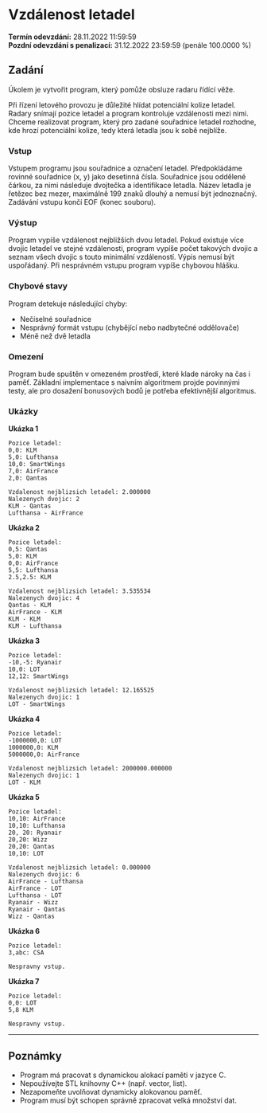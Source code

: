 # Vzdálenost letadel

**Termín odevzdání:** 28.11.2022 11:59:59  
**Pozdní odevzdání s penalizací:** 31.12.2022 23:59:59 (penále 100.0000 %)

## Zadání

Úkolem je vytvořit program, který pomůže obsluze radaru řídící věže.

Při řízení letového provozu je důležité hlídat potenciální kolize letadel. Radary snímají pozice letadel a program kontroluje vzdálenosti mezi nimi. Chceme realizovat program, který pro zadané souřadnice letadel rozhodne, kde hrozí potenciální kolize, tedy která letadla jsou k sobě nejblíže.

### Vstup

Vstupem programu jsou souřadnice a označení letadel. Předpokládáme rovinné souřadnice (x, y) jako desetinná čísla. Souřadnice jsou oddělené čárkou, za nimi následuje dvojtečka a identifikace letadla. Název letadla je řetězec bez mezer, maximálně 199 znaků dlouhý a nemusí být jednoznačný. Zadávání vstupu končí EOF (konec souboru).

### Výstup

Program vypíše vzdálenost nejbližších dvou letadel. Pokud existuje více dvojic letadel ve stejné vzdálenosti, program vypíše počet takových dvojic a seznam všech dvojic s touto minimální vzdáleností. Výpis nemusí být uspořádaný. Při nesprávném vstupu program vypíše chybovou hlášku.

### Chybové stavy
Program detekuje následující chyby:
- Nečíselné souřadnice
- Nesprávný formát vstupu (chybějící nebo nadbytečné oddělovače)
- Méně než dvě letadla

### Omezení

Program bude spuštěn v omezeném prostředí, které klade nároky na čas i paměť. Základní implementace s naivním algoritmem projde povinnými testy, ale pro dosažení bonusových bodů je potřeba efektivnější algoritmus.

### Ukázky

**Ukázka 1**

```
Pozice letadel:
0,0: KLM
5,0: Lufthansa
10,0: SmartWings
7,0: AirFrance
2,0: Qantas

Vzdalenost nejblizsich letadel: 2.000000
Nalezenych dvojic: 2
KLM - Qantas
Lufthansa - AirFrance
```

**Ukázka 2**

```
Pozice letadel:
0,5: Qantas
5,0: KLM
0,0: AirFrance
5,5: Lufthansa
2.5,2.5: KLM

Vzdalenost nejblizsich letadel: 3.535534
Nalezenych dvojic: 4
Qantas - KLM
AirFrance - KLM
KLM - KLM
KLM - Lufthansa
```

**Ukázka 3**

```
Pozice letadel:
-10,-5: Ryanair
10,0: LOT
12,12: SmartWings

Vzdalenost nejblizsich letadel: 12.165525
Nalezenych dvojic: 1
LOT - SmartWings
```

**Ukázka 4**

```
Pozice letadel:
-1000000,0: LOT
1000000,0: KLM
5000000,0: AirFrance

Vzdalenost nejblizsich letadel: 2000000.000000
Nalezenych dvojic: 1
LOT - KLM
```

**Ukázka 5**

```
Pozice letadel:
10,10: AirFrance
10,10: Lufthansa
20, 20: Ryanair
20,20: Wizz
20,20: Qantas
10,10: LOT

Vzdalenost nejblizsich letadel: 0.000000
Nalezenych dvojic: 6
AirFrance - Lufthansa
AirFrance - LOT
Lufthansa - LOT
Ryanair - Wizz
Ryanair - Qantas
Wizz - Qantas
```

**Ukázka 6**

```
Pozice letadel:
3,abc: CSA

Nespravny vstup.
```

**Ukázka 7**

```
Pozice letadel:
0,0: LOT
5,8 KLM

Nespravny vstup.
```

---

## Poznámky

- Program má pracovat s dynamickou alokací paměti v jazyce C.
- Nepoužívejte STL knihovny C++ (např. vector, list).
- Nezapomeňte uvolňovat dynamicky alokovanou paměť.
- Program musí být schopen správně zpracovat velká množství dat.

